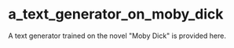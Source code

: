 # a_text_generator_on_moby_dick
A text generator trained on the novel "Moby Dick" is provided here.
